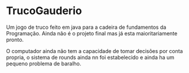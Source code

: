 # TrucoGauderio
Um jogo de truco feito em java para a cadeira de fundamentos da Programação. Ainda não é o projeto final mas já esta maioritariamente pronto.

O computador ainda não tem a capacidade de tomar decisões por conta propria, o sistema de rounds ainda nn foi estabelecido e ainda ha um pequeno problema de baralho.
